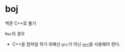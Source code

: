 # boj
백준 C++로 풀기

`Mac`의 경우
- C++을 컴파일 하기 위해선 `gcc`가 아닌 [`g++`](https://stackoverflow.com/questions/4073289/compiling-simple-hello-world-program-on-os-x-via-command-line)을 사용해야 한다.